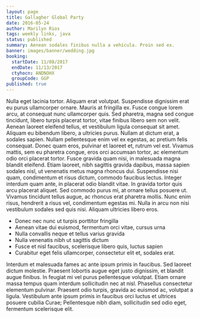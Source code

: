 ```yaml
---
layout: page
title: Gallagher Global Party
date: 2016-05-24
author: Marilyn Rios
tags: weekly links, java
status: published
summary: Aenean sodales finibus nulla a vehicula. Proin sed ex.
banner: images/banner/wedding.jpg
booking:
  startDate: 11/08/2017
  endDate: 11/13/2017
  ctyhocn: ANDNOHX
  groupCode: GGP
published: true
---
```

Nulla eget lacinia tortor. Aliquam erat volutpat. Suspendisse dignissim erat eu purus ullamcorper ornare. Mauris at fringilla ex. Fusce congue lorem arcu, at consequat nunc ullamcorper quis. Sed pharetra, magna sed congue tincidunt, libero turpis placerat tortor, vitae finibus libero sem non velit. Aenean laoreet eleifend tellus, et vestibulum ligula consequat sit amet. Aliquam eu bibendum libero, a ultricies purus. Nullam at dictum erat, a sodales sapien. Nullam pellentesque enim vel ex egestas, ac pretium felis consequat. Donec quam eros, pulvinar et laoreet et, rutrum vel est. Vivamus mattis, sem eu pharetra congue, eros orci accumsan tortor, ac elementum odio orci placerat tortor. Fusce gravida quam nisi, in malesuada magna blandit eleifend.
Etiam laoreet, nibh sagittis gravida dapibus, massa sapien sodales nisl, ut venenatis metus magna rhoncus dui. Suspendisse nisi quam, condimentum et risus dictum, commodo faucibus lectus. Integer interdum quam ante, in placerat odio blandit vitae. In gravida tortor quis arcu placerat aliquet. Sed commodo purus mi, at ornare tellus posuere ut. Vivamus tincidunt tellus augue, ac rhoncus erat pharetra mollis. Nunc enim risus, hendrerit a risus vel, condimentum egestas mi. Nulla in arcu non nisi vestibulum sodales sed quis nisi. Aliquam ultricies libero eros.

* Donec nec nunc ut turpis porttitor fringilla
* Aenean vitae dui euismod, fermentum orci vitae, cursus urna
* Nulla convallis neque et tellus varius gravida
* Nulla venenatis nibh ut sagittis dictum
* Fusce et nisl faucibus, scelerisque libero quis, luctus sapien
* Curabitur eget felis ullamcorper, consectetur elit et, sodales erat.

Interdum et malesuada fames ac ante ipsum primis in faucibus. Sed laoreet dictum molestie. Praesent lobortis augue eget justo dignissim, et blandit augue finibus. In feugiat mi vel purus pellentesque volutpat. Etiam ornare massa tempus quam interdum sollicitudin nec at nisl. Phasellus consectetur elementum pulvinar. Praesent odio turpis, gravida ac euismod ac, volutpat a ligula. Vestibulum ante ipsum primis in faucibus orci luctus et ultrices posuere cubilia Curae; Pellentesque nibh diam, sollicitudin sed odio eget, fermentum scelerisque elit.
